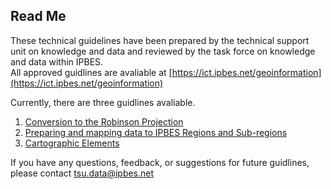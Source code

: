 ## Read Me    

These technical guidelines have been prepared by the technical support unit on knowledge and data and reviewed by the task force on knowledge and data within IPBES.   
All approved guidlines are avaliable at [https://ict.ipbes.net/geoinformation](https://ict.ipbes.net/geoinformation)   

Currently, there are three guidlines avaliable.   
1. [Conversion to the Robinson Projection](https://jkumagai96.github.io/Technical-Guideline-Series/robinson_Final.html)      
2. [Preparing and mapping data to IPBES Regions and Sub-regions](https://jkumagai96.github.io/Technical-Guideline-Series/mapping_regions_v2.html)  
3. [Cartographic Elements](https://jkumagai96.github.io/Technical-Guideline-Series/CartograhicGuidelines_v1.html)  
  
If you have any questions, feedback, or suggestions for future guidlines, please contact tsu.data@ipbes.net     